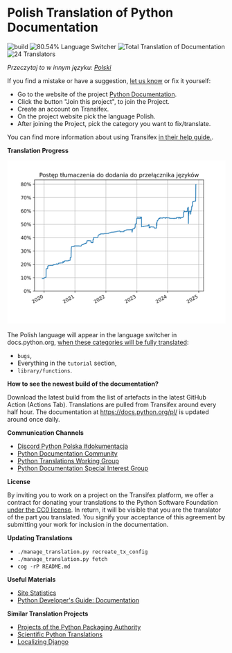 Polish Translation of Python Documentation
========================================
<!-- [[[cog
from manage_translation import get_resource_language_stats, progress_from_resources, language_switcher, get_number_of_translators

stats = get_resource_language_stats()
switcher = progress_from_resources(filter(language_switcher, stats))
total = progress_from_resources(stats)
translators = get_number_of_translators()

print(
f'''![build](https://github.com/python/python-docs-pl/workflows/.github/workflows/update-lint-and-build.yml/badge.svg)
![{switcher:.2f}% Language Switcher](https://img.shields.io/badge/language_switcher-{switcher:.2f}%25-0.svg)
![Total Translation of Documentation](https://img.shields.io/badge/Total-{total:.2f}%25-0.svg)
![{translators} Translators](https://img.shields.io/badge/Translators-{translators}-0.svg)''')
]]] -->
![build](https://github.com/python/python-docs-pl/workflows/.github/workflows/update-lint-and-build.yml/badge.svg)
![80.54% Language Switcher](https://img.shields.io/badge/language_switcher-80.54%25-0.svg)
![Total Translation of Documentation](https://img.shields.io/badge/Total-4.14%25-0.svg)
![24 Translators](https://img.shields.io/badge/Translators-24-0.svg)
<!-- [[[end]]] -->

*Przeczytaj to w innym języku: [Polski](README.md)*

If you find a mistake or have a suggestion,
[let us know](https://github.com/python/python-docs-pl/issues) or fix it yourself:

* Go to the website of the project [Python Documentation](https://explore.transifex.com/python-doc/python-newest/).
* Click the button "Join this project", to join the Project.
* Create an account on Transifex.
* On the project website pick the language Polish.
* After joining the Project, pick the category you want to fix/translate.

You can find more information about using Transifex
[in their help guide.](https://help.transifex.com/en/articles/6318216-translating-with-the-web-editor).

**Translation Progress**

![translation progress till Polish is added to the language switcher](language-switcher-progress.svg)

The Polish language will appear in the language switcher in docs.python.org,
[when these categories will be fully translated](https://www.python.org/dev/peps/pep-0545/#add-translation-to-the-language-switcher):
* `bugs`,
* Everything in the `tutorial` section,
* `library/functions`.

**How to see the newest build of the documentation?**

Download the latest build from the list of artefacts in the latest GitHub Action (Actions Tab).
Translations are pulled from Transifex around every half hour.
The documentation at https://docs.python.org/pl/ is updated around once daily.

**Communication Channels**

* [Discord Python Polska #dokumentacja](https://discord.gg/QB3h2Sxc)
* [Python Documentation Community](https://docs-community.readthedocs.io/en/latest/)
* [Python Translations Working Group](https://mail.python.org/mailman3/lists/translation.python.org/)
* [Python Documentation Special Interest Group](https://www.python.org/community/sigs/current/doc-sig/)

**License**

By inviting you to work on a project on the Transifex platform, we offer a contract for
donating your translations to the Python Software Foundation
[under the CC0 license](https://creativecommons.org/publicdomain/zero/1.0/deed.pl).
In return, it will be visible that you are the translator of the part you translated.
You signify your acceptance of this agreement by submitting your work for inclusion in the documentation.

**Updating Translations**
* `./manage_translation.py recreate_tx_config`
* `./manage_translation.py fetch`
* `cog -rP README.md`

**Useful Materials**
* [Site Statistics](https://plausible.io/docs.python.org/?filters=%28%28contains,page,%28/pl/%29%29%29)
* [Python Developer's Guide: Documentation](https://devguide.python.org/documentation/)

**Similar Translation Projects**
* [Projects of the Python Packaging Authority](https://hosted.weblate.org/projects/pypa/-/pl/)
* [Scientific Python Translations](https://scientific-python-translations.github.io/)
* [Localizing Django](https://docs.djangoproject.com/en/dev/internals/contributing/localizing/)
